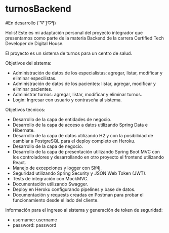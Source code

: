 # turnosBackend
#En desarrollo (´▽`ʃ♡ƪ)

Holis! Este es mi adaptación personal del proyecto integrador que presentamos como parte de la materia Backend de la carrera Certified Tech Developer de Digital House.

El proyecto es un sistema de turnos para un centro de salud.

Objetivos del sistema:
- Administración de datos de los especialistas: agregar, listar, modificar y eliminar especilistas. 
- Administración de datos de los pacientes: listar, agregar, modificar y eliminar pacientes. 
- Administrar turnos: agregar, listar, modificar y eliminar turnos.
- Login: Ingresar con usuario y contraseña al sistema.

Objetivos técnicos:
- Desarrollo de la capa de entidades de negocio.
- Desarrollo de la capa de acceso a datos utilizando Spring Data e Hibernate.
- Desarrollo de la capa de datos utilizando H2 y con la posibilidad de cambiar a PostgreSQL para el deploy completo en Heroku.
- Desarrollo de la capa de negocio.
- Desarrollo de la capa de presentación utilizando Spring Boot MVC con los controladores y desarrollando en otro proyecto el frontend utilizando React.
- Manejo de excepciones y logger con Slf4j.
- Seguridad utilizando Spring Security y JSON Web Token (JWT).
- Tests de integración con MockMVC.
- Documentación utilizando Swagger.
- Deploy en Heroku configurando pipelines y base de datos. 
- Documentación y requests creadas en Postman para probar el funcionamiento desde el lado del cliente. 

Información para el ingreso al sistema y generación de token de seguridad:
- username: username
- password: password


